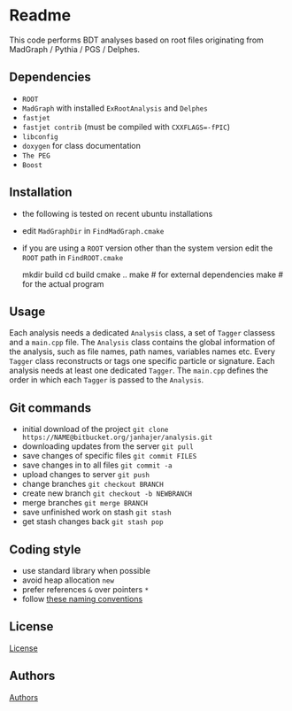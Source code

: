 # Readme

This code performs BDT analyses based on root files originating from MadGraph / Pythia / PGS / Delphes.

## Dependencies

* `ROOT`
* `MadGraph` with installed `ExRootAnalysis` and `Delphes`
* `fastjet`
* `fastjet contrib` (must be compiled with `CXXFLAGS=-fPIC`)
* `libconfig`
* `doxygen` for class documentation
* `The PEG`
* `Boost`

## Installation

* the following is tested on recent ubuntu installations
* edit `MadGraphDir` in `FindMadGraph.cmake`
* if you are using a `ROOT` version other than the system version edit the `ROOT` path in `FindROOT.cmake`

    mkdir build
    cd build
    cmake ..
    make # for external dependencies
    make # for the actual program

## Usage

Each analysis needs a dedicated `Analysis` class, a set of `Tagger` classess and a `main.cpp` file.
The `Analysis` class contains the global information of the analysis, such as file names, path names, variables names etc.
Every `Tagger` class reconstructs or tags one specific particle or signature. Each analysis needs at least one dedicated `Tagger`.
The `main.cpp` defines the order in which each `Tagger` is passed to the `Analysis`.

## Git commands

* initial download of the project `git clone https://NAME@bitbucket.org/janhajer/analysis.git`
* downloading updates from the server `git pull`
* save changes of specific files `git commit FILES`
* save changes in to all files `git commit -a`
* upload changes to server `git push`
* change branches `git checkout BRANCH`
* create new branch `git checkout -b NEWBRANCH`
* merge branches `git merge BRANCH`
* save unfinished work on stash `git stash`
* get stash changes back `git stash pop`

## Coding style

* use standard library when possible
* avoid heap allocation `new`
* prefer references `&` over pointers `*`
* follow [these naming conventions](https://google-styleguide.googlecode.com/svn/trunk/cppguide.html#Naming)

## License

[License](License.md)

## Authors

[Authors](Authors.md)
